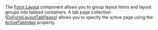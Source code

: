 The [Form Layout](https://docs.devexpress.com/Blazor/DevExpress.Blazor.DxFormLayout#tabs) component allows you to group layout items and layout groups into tabbed containers. A tab page collection ([DxFormLayoutTabPages](https://docs.devexpress.com/Blazor/DevExpress.Blazor.DxFormLayoutTabPages)) allows you to specify the active page using the [ActiveTabIndex](https://docs.devexpress.com/Blazor/DevExpress.Blazor.DxFormLayoutTabPages.ActiveTabIndex) property.
